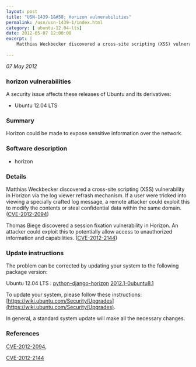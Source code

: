 ```yaml
---
layout: post
title: "USN-1439-1&#58; Horizon vulnerabilities"
permalink: /usn/usn-1439-1/index.html
category: [ ubuntu-12.04-lts]
date: 2012-05-07 12:00:00
excerpt: |
    Matthias Weckbecker discovered a cross-site scripting (XSS) vulnerability in Horizon via the log viewer refrash mechanism. If a user were tricked into viewing a specially crafted log message, a remote attacker could exploit this to modify the contents or steal confidential data within the same domain. ([CVE-2012-2094](http://people.ubuntu.com/~ubuntu-security/cve/CVE-2012-2094))
    
--- 
```

 
 

*07 May 2012*

### horizon vulnerabilities

A security issue affects these releases of Ubuntu and its derivatives:

* Ubuntu 12.04 LTS

### Summary

Horizon could be made to expose sensitive information over the network. 

### Software description

* horizon 

### Details

Matthias Weckbecker discovered a cross-site scripting (XSS) vulnerability in Horizon via the log viewer refrash mechanism. If a user were tricked into viewing a specially crafted log message, a remote attacker could exploit this to modify the contents or steal confidential data within the same domain. ([CVE-2012-2094](http://people.ubuntu.com/~ubuntu-security/cve/CVE-2012-2094))

Thomas Biege discovered a session fixation vulnerability in Horizon. An attacker could exploit this to potentially allow access to unauthorized information and capabilities. ([CVE-2012-2144](http://people.ubuntu.com/~ubuntu-security/cve/CVE-2012-2144)) 

### Update instructions

The problem can be corrected by updating your system to the following package version:

Ubuntu 12.04 LTS
 : [python-django-horizon](https://launchpad.net/ubuntu/+source/horizon) <span> [2012.1-0ubuntu8.1](https://launchpad.net/ubuntu/+source/horizon/2012.1-0ubuntu8.1) </span> 

To update your system, please follow these instructions: [https://wiki.ubuntu.com/Security/Upgrades](https://wiki.ubuntu.com/Security/Upgrades).

In general, a standard system update will make all the necessary changes. 

### References

 
 [CVE-2012-2094](http://people.ubuntu.com/~ubuntu-security/cve/CVE-2012-2094), 

 [CVE-2012-2144](http://people.ubuntu.com/~ubuntu-security/cve/CVE-2012-2144)
 

